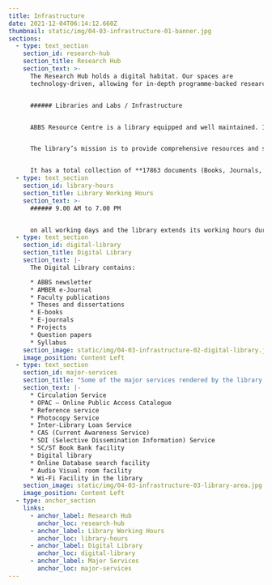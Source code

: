 ```yaml
---
title: Infrastructure
date: 2021-12-04T06:14:12.660Z
thumbnail: static/img/04-03-infrastructure-01-banner.jpg
sections:
  - type: text_section
    section_id: research-hub
    section_title: Research Hub
    section_text: >-
      The Research Hub holds a digital habitat. Our spaces are
      technology-driven, allowing for in-depth programme-backed research. 


      ###### Libraries and Labs / Infrastructure  


      ABBS Resource Centre is a library equipped and well maintained. It has a comprehensive collection of books related to management sciences, pure sciences, and other allied subjects to meet the present and future needs of its students and faculty.  


      The library’s mission is to provide comprehensive resources and services in support of the teaching, learning, and research needs of the college community.  


      It has a total collection of **17863 documents (Books, Journals, Projects and Back Volumes of Journals, etc.), 68 print journals, 12 newspapers, 1,50,000+ E-books, and access to more than 15000+ e-journals through online databases,** etc.
  - type: text_section
    section_id: library-hours
    section_title: Library Working Hours
    section_text: >-
      ###### 9.00 AM to 7.00 PM  


      on all working days and the library extends its working hours during exams.
  - type: text_section
    section_id: digital-library
    section_title: Digital Library
    section_text: |-
      The Digital Library contains: 

      * ABBS newsletter 
      * AMBER e-Journal 
      * Faculty publications 
      * Theses and dissertations 
      * E-books 
      * E-journals 
      * Projects  
      * Question papers 
      * Syllabus
    section_image: static/img/04-03-infrastructure-02-digital-library.jpg
    image_position: Content Left
  - type: text_section
    section_id: major-services
    section_title: "Some of the major services rendered by the library are: "
    section_text: |-
      * Circulation Service 
      * OPAC – Online Public Access Catalogue 
      * Reference service 
      * Photocopy Service 
      * Inter-Library Loan Service 
      * CAS (Current Awareness Service) 
      * SDI (Selective Dissemination Information) Service 
      * SC/ST Book Bank facility 
      * Digital library 
      * Online Database search facility 
      * Audio Visual room facility 
      * Wi-Fi Facility in the library
    section_image: static/img/04-03-infrastructure-03-library-area.jpg
    image_position: Content Left
  - type: anchor_section
    links:
      - anchor_label: Research Hub
        anchor_loc: research-hub
      - anchor_label: Library Working Hours
        anchor_loc: library-hours
      - anchor_label: Digital Library
        anchor_loc: digital-library
      - anchor_label: Major Services
        anchor_loc: major-services
---
```

